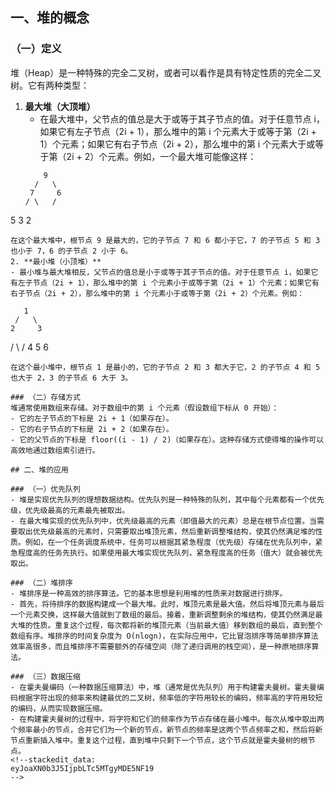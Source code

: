 ## 一、堆的概念

### （一）定义
堆（Heap）是一种特殊的完全二叉树，或者可以看作是具有特定性质的完全二叉树。它有两种类型：
1. **最大堆（大顶堆）**
   - 在最大堆中，父节点的值总是大于或等于其子节点的值。对于任意节点 i，如果它有左子节点（2i + 1），那么堆中的第 i 个元素大于或等于第（2i + 1）个元素；如果它有右子节点（2i + 2），那么堆中的第 i 个元素大于或等于第（2i + 2）个元素。例如，一个最大堆可能像这样：
   ```
       9
     /   \
    7     6
   / \   /
  5   3 2
   ```
   在这个最大堆中，根节点 9 是最大的，它的子节点 7 和 6 都小于它，7 的子节点 5 和 3 也小于 7，6 的子节点 2 小于 6。
2. **最小堆（小顶堆）**
   - 最小堆与最大堆相反，父节点的值总是小于或等于其子节点的值。对于任意节点 i，如果它有左子节点（2i + 1），那么堆中的第 i 个元素小于或等于第（2i + 1）个元素；如果它有右子节点（2i + 2），那么堆中的第 i 个元素小于或等于第（2i + 2）个元素。例如：
   ```
       1
     /   \
    2     3
   / \   /
  4   5 6
   ```
   在这个最小堆中，根节点 1 是最小的，它的子节点 2 和 3 都大于它，2 的子节点 4 和 5 也大于 2，3 的子节点 6 大于 3。

### （二）存储方式
堆通常使用数组来存储。对于数组中的第 i 个元素（假设数组下标从 0 开始）：
- 它的左子节点的下标是 2i + 1（如果存在）。
- 它的右子节点的下标是 2i + 2（如果存在）。
- 它的父节点的下标是 floor((i - 1) / 2)（如果存在）。这种存储方式使得堆的操作可以高效地通过数组索引进行。

## 二、堆的应用

### （一）优先队列
- 堆是实现优先队列的理想数据结构。优先队列是一种特殊的队列，其中每个元素都有一个优先级，优先级最高的元素最先被取出。
- 在最大堆实现的优先队列中，优先级最高的元素（即值最大的元素）总是在根节点位置。当需要取出优先级最高的元素时，只需要取出堆顶元素，然后重新调整堆结构，使其仍然满足堆的性质。例如，在一个任务调度系统中，任务可以根据其紧急程度（优先级）存储在优先队列中，紧急程度高的任务先执行。如果使用最大堆实现优先队列，紧急程度高的任务（值大）就会被优先取出。

### （二）堆排序
- 堆排序是一种高效的排序算法。它的基本思想是利用堆的性质来对数据进行排序。
- 首先，将待排序的数据构建成一个最大堆。此时，堆顶元素是最大值。然后将堆顶元素与最后一个元素交换，这样最大值就到了数组的最后。接着，重新调整剩余的堆结构，使其仍然满足最大堆的性质。重复这个过程，每次都将新的堆顶元素（当前最大值）移到数组的最后，直到整个数组有序。堆排序的时间复杂度为 O(nlogn)，在实际应用中，它比冒泡排序等简单排序算法效率高很多，而且堆排序不需要额外的存储空间（除了递归调用的栈空间），是一种原地排序算法。

### （三）数据压缩
- 在霍夫曼编码（一种数据压缩算法）中，堆（通常是优先队列）用于构建霍夫曼树。霍夫曼编码根据字符出现的频率来构建最优的二叉树，频率低的字符用较长的编码，频率高的字符用较短的编码，从而实现数据压缩。
- 在构建霍夫曼树的过程中，将字符和它们的频率作为节点存储在最小堆中。每次从堆中取出两个频率最小的节点，合并它们为一个新的节点，新节点的频率是这两个节点频率之和，然后将新节点重新插入堆中。重复这个过程，直到堆中只剩下一个节点，这个节点就是霍夫曼树的根节点。
<!--stackedit_data:
eyJoaXN0b3J5IjpbLTc5MTgyMDE5NF19
-->